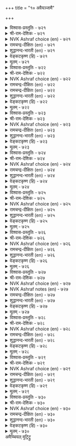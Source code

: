 +++
title = "१० अवैयञ्जामै"

+++


<details><summary>विश्वास-प्रस्तुतिः - ७२१</summary>

वगैयऱिन्दु वल्लवै वाय्सोरार् सॊल्लिन्  
तॊगैयऱिन्द तूय्मै यवर्।       ७२१
</details>

<details><summary>श्री-राम-देशिकः - ७२१</summary>

अधिकारः ७३. सभाकम्पविहीनता  
सभास्वभावविदुषां भयनापि सभाङ्गणे ।  
न स्यात् स्खालित्यमेतेषां शब्दतत्त्वविदां नृणाम् ॥ ७२१॥
</details>

<details><summary>NVK Ashraf choice (en) - ७२१</summary>

०७२१
The pure skillful orators, knowing the council's strength,
Never fail in their speech. *
( Shuddhananda Bharatiar), (N.V.K. Ashraf)
</details>

<details><summary>रामचन्द्र-दीक्षितः (en) - ७२१</summary>

721\. vakai aṟintu, val avai, vāycōrār-colliṉ  
tokai aṟinta tūymaiyavar.

721\. The expert in the art of speaking will not flounder, addressing an assembly of the learned.  
</details>

<details><summary>शुद्धानन्द-भारती (en) - ७२१</summary>

1\. வகையறிந்து வல்லவை வாய்சோரார் சொல்லின்  
தொகையறிந்த தூய்மை யவர்  
The pure fail not in power of words  
Knowing grand council's moods and modes.        721  
</details>

<details><summary>वेङ्कटकृष्ण (हि) - ७२१</summary>

721
शब्द शक्ति के ज्ञानयुत, जो जन हैं निर्दोष ।  
प्राज्ञ-सभा में ढब समझ, करें न शब्द सदोष ॥
  </details>

<details><summary>मूलम् - ७२१</summary>

वगैयऱिन्दु वल्लवै वाय्सोरार् सॊल्लिन्  
तॊगैयऱिन्द तूय्मै यवर्।       ७२१
</details>

<details><summary>विश्वास-प्रस्तुतिः - ७२२</summary>

कट्रारुळ् कट्रार् ऎनप्पडुवर् कट्रार्मुन्  
कट्र सॆलच्चॊल्लु वार्।       ७२२
</details>

<details><summary>श्री-राम-देशिकः - ७२२</summary>

पण्डितेष्वग्रगण्यास्ते श्लाघ्यन्ते सकलैरपि ।  
अधीतं विदुषामग्रे विस्पष्टं यैर्निरूप्यते ॥ ७२२॥
</details>

<details><summary>NVK Ashraf choice (en) - ७२२</summary>

०७२२
Most learned among the learned is he
Whose learning the learned accept.
(P.S. Sundaram)
</details>

<details><summary>रामचन्द्र-दीक्षितः (en) - ७२२</summary>

722\. kaṟṟāruḷ kaṟṟār eṉappaṭuvar-kaṟṟārmuṉ  
kaṟṟa celac colluvār.

722\. Those will be deemed foremost among the learned, who can speak learned things acceptable to the learned.  
</details>

<details><summary>रामचन्द्र-दीक्षितः (en) - ७२२</summary>

722\. kaṟṟāruḷ kaṟṟār eṉappaṭuvar-kaṟṟārmuṉ  
kaṟṟa celac colluvār.

722\. Those will be deemed foremost among the learned, who can speak learned things acceptable to the learned.  
</details>

<details><summary>शुद्धानन्द-भारती (en) - ७२२</summary>

2\. கற்றாருள் கற்றார் எனப்படுவர் கற்றார்முன்  
கற்ற செலச்சொல்லு வார்  
Among scholars he is scholar  
Who holds scholars with learned lore.        722  
</details>

<details><summary>वेङ्कटकृष्ण (हि) - ७२२</summary>

722
जो प्रभावकर ढ़ंग से, आर्जित शास्त्र-ज्ञान ।  
प्रगटे विज्ञ-समझ, वह, विज्ञों में विद्वान ॥
  </details>

<details><summary>मूलम् - ७२२</summary>

कट्रारुळ् कट्रार् ऎनप्पडुवर् कट्रार्मुन्  
कट्र सॆलच्चॊल्लु वार्।       ७२२
</details>

<details><summary>विश्वास-प्रस्तुतिः - ७२३</summary>

पगैयगत्तुच् चावार् ऎळियर् अरियर्  
अवैयगत्तु अञ्जा तवर्।       ७२३
</details>

<details><summary>श्री-राम-देशिकः - ७२३</summary>

प्राणान् त्यक्तुं सन्ति सज्जा धैर्येण बहवो युधि ।  
विद्वत्सदसि धैर्येण वक्तारो विरलाः किल ॥ ७२३॥
</details>

<details><summary>NVK Ashraf choice (en) - ७२३</summary>

०७२३
Many are ready to even die in battle,
But few can face an assembly without nerves.
(N.V.K. Ashraf)
</details>

<details><summary>रामचन्द्र-दीक्षितः (en) - ७२३</summary>

723\. pakaiyakattuc cāvār eḷiyar; ariyar  
avaiyakattu añcātavar.

723\. Many die in the field of battle. But few are those who can fear fools addressing an assembly.  
</details>

<details><summary>शुद्धानन्द-भारती (en) - ७२३</summary>

3\. பகையகத்துச் சாவார் எளியர் அரியர்  
அவையகத்து அஞ்சா தவர்.  
Many brave foes and die in fields  
The fearless few face wise councils.        723  
</details>

<details><summary>वेङ्कटकृष्ण (हि) - ७२३</summary>

723
शत्रु-मध्य मरते निडर, मिलते सुलभ अनेक ।  
सभा-मध्य भाषण निडर, करते दुर्लभ एक ॥
  </details>

<details><summary>मूलम् - ७२३</summary>

पगैयगत्तुच् चावार् ऎळियर् अरियर्  
अवैयगत्तु अञ्जा तवर्।       ७२३
</details>

<details><summary>विश्वास-प्रस्तुतिः - ७२४</summary>

कट्रार्मुन् कट्र सॆलच्चॊल्लित् ताम्गट्र  
मिक्कारुळ् मिक्क कॊळल्।       ७२४
</details>

<details><summary>श्री-राम-देशिकः - ७२४</summary>

यदधीतं त्वया शास्त्रं स्पष्टं सदसि तद्वद ।  
अज्ञातं शास्त्रमन्येभ्यो ज्ञानिभ्यस्त्वं भज स्वयम् ॥ ७२४॥
</details>

<details><summary>NVK Ashraf choice (en) - ७२४</summary>

०७२४
Let the learned learn from you,
And you from one more learned.
(P.S. Sundaram)
</details>

<details><summary>रामचन्द्र-दीक्षितः (en) - ७२४</summary>

724\. kaṟṟārmuṉ kaṟṟa celac colli, tām kaṟṟa,  
mikkāruḷ, mikka koḷal.

724\. Speak to the learned what you have learnt, and receive from them much that you have to learn.  
</details>

<details><summary>शुद्धानन्द-भारती (en) - ७२४</summary>

4\. கற்றார்முன் கற்ற செலச்சொல்லித் தாம்கற்ற  
மிக்காருள் மிக்க கொளல்.  
Impress the learned with your lore  
From greater savants learn still more.        724  
</details>

<details><summary>वेङ्कटकृष्ण (हि) - ७२४</summary>

724
विज्ञ-मध्य स्वज्ञान की, कर प्रभावकर बात ।  
अपने से भी विज्ञ से, सीखो विशेष बात ॥
  </details>

<details><summary>मूलम् - ७२४</summary>

कट्रार्मुन् कट्र सॆलच्चॊल्लित् ताम्गट्र  
मिक्कारुळ् मिक्क कॊळल्।       ७२४
</details>

<details><summary>विश्वास-प्रस्तुतिः - ७२५</summary>

आट्रिन् अळवऱिन्दु कऱ्क अवैयञ्जा  
माट्रङ् गॊडुत्तऱ्पॊरुट्टु।       ७२५
</details>

<details><summary>श्री-राम-देशिकः - ७२५</summary>

शब्दशास्त्रं पठित्वादौ, अर्थशास्त्रं ततः पठ ।  
सभायामुत्तरं वक्तुं तद्धैर्यं जनयेत् तव ॥ ७२५॥
</details>

<details><summary>NVK Ashraf choice (en) - ७२५</summary>

०७२५
Study the science of logic so that you may
Fearlessly reply in any assembly.
(Satguru Subramuniyaswami)
</details>

<details><summary>रामचन्द्र-दीक्षितः (en) - ७२५</summary>

725\. āṟṟiṉ, aḷavu aṟintu kaṟka-avai añcā  
māṟṟam koṭuttaṟporuṭṭu.

725\. Understand the full scope of learning and learn, so that you may, without fear, reply effectively in an assembly.  
</details>

<details><summary>शुद्धानन्द-भारती (en) - ७२५</summary>

5\. ஆற்றின் அளவறிந்து கற்க அவையஞ்சா  
மாற்றம் கொடுத்தற் பொருட்டு  
Grammar and logic learn so that  
Foes you can boldly retort.        725  
</details>

<details><summary>वेङ्कटकृष्ण (हि) - ७२५</summary>

725
सभा-मध्य निर्भीक हो, उत्तर देने ठीक ।  
शब्द-शास्त्र, फिर ध्यान से, तर्क-शास्त्र भी सीख ॥
  </details>

<details><summary>मूलम् - ७२५</summary>

आट्रिन् अळवऱिन्दु कऱ्क अवैयञ्जा  
माट्रङ् गॊडुत्तऱ्पॊरुट्टु।       ७२५
</details>

<details><summary>विश्वास-प्रस्तुतिः - ७२६</summary>

वाळॊडॆन् वन्गण्णर् अल्लार्क्कु नूलॊडॆन्  
नुण्णवै अञ्जु पवर्क्कु।       ७२६
</details>

<details><summary>श्री-राम-देशिकः - ७२६</summary>

मनोधैर्यविहीनस्य कृपाणो युधि निष्फलः ।  
भीतस्य निष्फलं शास्त्रं सूक्ष्मज्ञानिसभाङ्गणे ॥ ७२६॥
</details>

<details><summary>NVK Ashraf choice (en) - ७२६</summary>

०७२६
What use is a sword to cowards
And books to those who fear assembly? *
(P.S. Sundaram), (N.V.K. Ashraf)
</details>

<details><summary>रामचन्द्र-दीक्षितः (en) - ७२६</summary>

726\. vāḷoṭu eṉ, vaṉkaṇṇar allārkku?-nūloṭu eṉ,  
nuṇ avai añcupavarkku?.

726\. Of what use is the sword for the unvaliant? Likewise of what use is learning for the timid to face an assembly?  
</details>

<details><summary>शुद्धानन्द-भारती (en) - ७२६</summary>

6\. வாளொடென் வன்கண்ணர் அல்லார்க்கு நூலொடென்  
நுண்ணவை அஞ்சு பவர்க்கு.  
To cowards what can sword avail  
And books to those who councils fail?        726  
</details>

<details><summary>वेङ्कटकृष्ण (हि) - ७२६</summary>

726
निडर नहीं हैं जो उन्हें, खाँडे से क्या काम ।  
सभा-भीरु जो हैं उन्हें, पोथी से क्या काम ॥
  </details>

<details><summary>मूलम् - ७२६</summary>

वाळॊडॆन् वन्गण्णर् अल्लार्क्कु नूलॊडॆन्  
नुण्णवै अञ्जु पवर्क्कु।       ७२६
</details>

<details><summary>विश्वास-प्रस्तुतिः - ७२७</summary>

पगैयगत्तुप् पेडिगै ऒळ्वाळ् अवैयगत्तु  
अञ्जु मवन्गट्र नूल्।       ७२७
</details>

<details><summary>श्री-राम-देशिकः - ७२७</summary>

सभाभीरुजनाधीतशास्त्रं सदसि निष्फलम् ।  
कृपाणो युद्धभूमिस्थनपुंसककरे यथा ॥ ७२७॥
</details>

<details><summary>NVK Ashraf choice (en) - ७२७</summary>

०७२७
As a sword to a eunuch before his foes,
Is the learning to one who fears assembly. *
(G.U. Pope), (V.V.S. Aiyar)
</details>

<details><summary>NVK Ashraf notes (en) - ७२७</summary>

७२७: Compare with ७२६. Very similar import but words employed by Valluvar for composition are different. Also with ६१४: “The liberality of the indolent man will not endure, like a sword in eunuch’s hand”.* ((V.V.S. Aiyar))
</details>

<details><summary>रामचन्द्र-दीक्षितः (en) - ७२७</summary>

727\. pakaiyakattup pēṭi kai oḷ vāḷ-avaiyakattu  
añcumavaṉ kaṟṟa nūl.

727\. The learning of one afraid of an assembly is like the shining sword in the hands of an eunuch in a battle-field.  
</details>

<details><summary>शुद्धानन्द-भारती (en) - ७२७</summary>

7\. பகையகத்துப் பேடிகை ஒள்வாள் அவையகத்து  
அஞ்சு மவன்கற்ற நூல்.  
Like eunuch's sword in field, is vain  
His lore who fears men of brain.        727  
</details>

<details><summary>वेङ्कटकृष्ण (हि) - ७२७</summary>

727
सभा-भीरु को प्राप्त है, जो भी शास्त्र-ज्ञान ।  
कायर-कर रण-भूमि में, तीक्षण खड्ग समान ॥
  </details>

<details><summary>मूलम् - ७२७</summary>

पगैयगत्तुप् पेडिगै ऒळ्वाळ् अवैयगत्तु  
अञ्जु मवन्गट्र नूल्।       ७२७
</details>

<details><summary>विश्वास-प्रस्तुतिः - ७२८</summary>

पल्लवै कट्रुम् पयमिलरे नल्लवैयुळ्  
नन्गु सॆलच्चॊल्ला तार्।       ७२८
</details>

<details><summary>श्री-राम-देशिकः - ७२८</summary>

सत्सभायामनेकार्थकथने भीरुणा स्फुटम् ।  
अधीतास्वपि विद्यासु सकलासु वृथैव ताः ॥ ७२८॥
</details>

<details><summary>NVK Ashraf choice (en) - ७२८</summary>

०७२८
They are useless however learned
Who cannot impress a learned assembly. *
(P.S. Sundaram)
</details>

<details><summary>रामचन्द्र-दीक्षितः (en) - ७२८</summary>

728\. pallavai kaṟṟum, payam ilarē-nal avaiyuḷ  
naṉku celac collātār.

728\. Vain is the versed learning of one who can not address with profit a learned assembly.  
</details>

<details><summary>शुद्धानन्द-भारती (en) - ७२८</summary>

8\. பல்லவை கற்றும் பயமிலரே நல்லவையுள்  
நன்கு செலச்சொல்லா தார்.  
Though learned much his lore is dead  
Who says no good before the good.        728  
</details>

<details><summary>वेङ्कटकृष्ण (हि) - ७२८</summary>

728
रह कर भी बहु शास्त्रविद, है ही नहिं उपयोग ।  
विज्ञ-सभा पर असर कर, कह न सके जो लोग ॥
  </details>

<details><summary>मूलम् - ७२८</summary>

पल्लवै कट्रुम् पयमिलरे नल्लवैयुळ्  
नन्गु सॆलच्चॊल्ला तार्।       ७२८
</details>

<details><summary>विश्वास-प्रस्तुतिः - ७२९</summary>

कल्ला तवरिन् कडैयॆन्ब कट्रऱिन्दुम्  
नल्ला रवैयञ्जु वार्।       ७२९
</details>

<details><summary>श्री-राम-देशिकः - ७२९</summary>

अधीतज्ञातविद्यांस्तान् विद्वद्गोष्ठयां च भाषितुम् ।  
भीतानज्ञातविद्योभ्योऽप्यधमान् मन्यते जनः ॥ ७२९॥
</details>

<details><summary>NVK Ashraf choice (en) - ७२९</summary>

०७२९
Scholars dread of facing an assembly of good men
Are ranked lower than the ignorant.
(N.V.K. Ashraf)
</details>

<details><summary>रामचन्द्र-दीक्षितः (en) - ७२९</summary>

729\. 'kallātavariṉ kaṭai' eṉpa- ‘kaṟṟu aṟintum,  
nallār avai añcuvār'.

729\. The learned who are afraid of a good assembly will be regarded as worse than the illiterate.  
</details>

<details><summary>शुद्धानन्द-भारती (en) - ७२९</summary>

9\. கல்லா தவரின் கடையென்ப கற்றறிந்தும்  
நல்லார் அவையஞ்சு வார்.  
Who fear to face good assembly  
Are learned idiots, certainly.        729  
</details>

<details><summary>वेङ्कटकृष्ण (हि) - ७२९</summary>

729
जो होते भयभीत हैं, विज्ञ-सभा के बीच ।  
रखते शास्त्रज्ञान भी, अनपढ़ से हैं नीच ॥
  </details>

<details><summary>मूलम् - ७२९</summary>

कल्ला तवरिन् कडैयॆन्ब कट्रऱिन्दुम्  
नल्ला रवैयञ्जु वार्।       ७२९
</details>

<details><summary>विश्वास-प्रस्तुतिः - ७३०</summary>

उळरॆनिनुम् इल्लारॊडु ऒप्पर् कळन्अञ्जिक्  
कट्र सॆलच्चॊल्ला तार्।       ७३०
</details>

<details><summary>श्री-राम-देशिकः - ७३०</summary>

अधीतविद्यान् सद्गोष्ठयां स्फुटं वक्तुं चकातरान् ।  
जीवतोऽपि मृतप्रायान् लोको जानाति केवलम् ॥ ७३०॥
</details>

<details><summary>NVK Ashraf choice (en) - ७३०</summary>

०७३०
Those stage-fearing who keep their learning to themselves,
Though living, are dead. *
(P.S. Sundaram) 
</details>

<details><summary>रामचन्द्र-दीक्षितः (en) - ७३०</summary>

730\. uḷar eṉiṉum, illāroṭu oppar-kaḷaṉ añci,  
kaṟṟa celac collātār.

730\. Dead though alive are those who are afraid to address an assembly on what they have learnt.  
</details>

<details><summary>शुद्धानन्द-भारती (en) - ७३०</summary>

10\. உளரெனினும் இல்லாரொடு ஒப்பர் களன்அஞ்சிக்  
கற்ற செலச்சொல்லா தார்.  
They are breathing dead who dare not  
Empress before the wise their art.        730  
</details>

<details><summary>वेङ्कटकृष्ण (हि) - ७३०</summary>

730
जो प्रभावकर ढ़ंग से, कह न सका निज ज्ञान ।  
सभा-भीरु वह मृतक सम, यद्यपि है सप्राण ॥
  </details>

<details><summary>मूलम् - ७३०</summary>

उळरॆनिनुम् इल्लारॊडु ऒप्पर् कळन्अञ्जिक्  
कट्र सॆलच्चॊल्ला तार्।       ७३०
</details>
अमैच्चियल् मुट्रिट्रु  